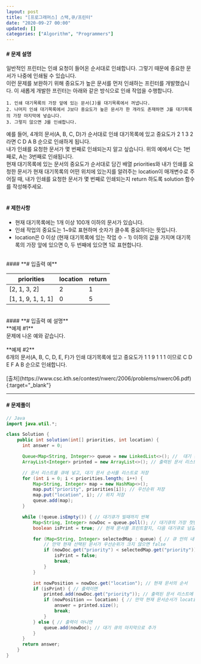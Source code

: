 ```yaml
---
layout: post
title: "[프로그래머스] 스택,큐/프린터"
date: "2020-09-27 00:00"
updated: []
categories: ["Algorithm", "Programmers"]
---
```


#### **# 문제 설명**<br>
일반적인 프린터는 인쇄 요청이 들어온 순서대로 인쇄합니다. 그렇기 때문에 중요한 문서가 나중에 인쇄될 수 있습니다.<br>
이런 문제를 보완하기 위해 중요도가 높은 문서를 먼저 인쇄하는 프린터를 개발했습니다. 이 새롭게 개발한 프린터는 아래와 같은 방식으로 인쇄 작업을 수행합니다.<br>
```
1. 인쇄 대기목록의 가장 앞에 있는 문서(J)를 대기목록에서 꺼냅니다.
2. 나머지 인쇄 대기목록에서 J보다 중요도가 높은 문서가 한 개라도 존재하면 J를 대기목록의 가장 마지막에 넣습니다.
3. 그렇지 않으면 J를 인쇄합니다.
```
예를 들어, 4개의 문서(A, B, C, D)가 순서대로 인쇄 대기목록에 있고 중요도가 2 1 3 2 라면 C D A B 순으로 인쇄하게 됩니다.<br>내가 인쇄를 요청한 문서가 몇 번째로 인쇄되는지 알고 싶습니다. 위의 예에서 C는 1번째로, A는 3번째로 인쇄됩니다.<br>
현재 대기목록에 있는 문서의 중요도가 순서대로 담긴 배열 priorities와 내가 인쇄를 요청한 문서가 현재 대기목록의 어떤 위치에 있는지를 알려주는 location이 매개변수로 주어질 때, 내가 인쇄를 요청한 문서가 몇 번째로 인쇄되는지 return 하도록 solution 함수를 작성해주세요.<br>
<br>
#### **# 제한사항**<br>
- 현재 대기목록에는 1개 이상 100개 이하의 문서가 있습니다.
- 인쇄 작업의 중요도는 1~9로 표현하며 숫자가 클수록 중요하다는 뜻입니다.
- location은 0 이상 (현재 대기목록에 있는 작업 수 - 1) 이하의 값을 가지며 대기목록의 가장 앞에 있으면 0, 두 번째에 있으면 1로 표현합니다.

<br>
#### **# 입출력 예**

| priorities | location | return |
| --- | --- | --- |
| [2, 1, 3, 2] | 2 | 1 |
| [1, 1, 9, 1, 1, 1] | 0 | 5 |

<br>
#### **# 입출력 예 설명**<br>
**예제 #1**<br>
문제에 나온 예와 같습니다.<br>
<br>
**예제 #2**<br>
6개의 문서(A, B, C, D, E, F)가 인쇄 대기목록에 있고 중요도가 1 1 9 1 1 1 이므로 C D E F A B 순으로 인쇄합니다.<br>
<br>
[출처](https://www.csc.kth.se/contest/nwerc/2006/problems/nwerc06.pdf){:target="_blank"}

---

#### **# 문제풀이**
```java
// Java
import java.util.*;

class Solution {
    public int solution(int[] priorities, int location) {
      int answer = 0;

      Queue<Map<String, Integer>> queue = new LinkedList<>(); //  대기 문서 큐
      ArrayList<Integer> printed = new ArrayList<>(); // 출력된 문서 리스트

      // 문서 리스트를 큐에 넣고, 대기 문서 순서를 리스트로 저장
      for (int i = 0; i < priorities.length; i++) {
          Map<String, Integer> map = new HashMap<>();
          map.put("priority", priorities[i]); // 우선순위 저장
          map.put("location", i); // 위치 저장
          queue.add(map);
      }

      while (!queue.isEmpty()) { // 대기큐가 빌때까지 반복
          Map<String, Integer> nowDoc = queue.poll(); // 대기큐의 가장 첫번째 문서 선택
          boolean isPrint = true; // 현재 문서를 프린트할지, 다음 대기큐로 넘길지 저장하는 변수

          for (Map<String, Integer> selectedMap : queue) { // 큐 안의 내용 반복
              // 만약 현재 선택된 문서가 우선순위가 크지 않으면 false
              if (nowDoc.get("priority") < selectedMap.get("priority")) {
                  isPrint = false;
                  break;
              }
          }

          int nowPosition = nowDoc.get("location"); // 현재 문서의 순서
          if (isPrint) { // 출력이면
              printed.add(nowDoc.get("priority")); // 출력된 문서 리스트에 저장
              if (nowPosition == location) { // 만약 현재 문서순서가 location 값과 같으면 종료
                  answer = printed.size();
                  break;
              }
          } else { // 출력이 아니면
              queue.add(nowDoc); // 대기 큐의 마지막으로 추가
          }
      }
      return answer;
    }
}
```